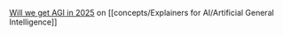 
[Will we get AGI in 2025](https://youtu.be/pz9FQ1gwh3g?si=RJbzsLD-3PwCyRTm)  on [[concepts/Explainers for AI/Artificial General Intelligence]]



